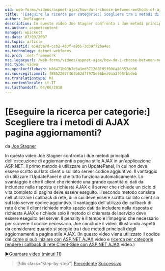 ```yaml
---
uid: web-forms/videos/aspnet-ajax/how-do-i-choose-between-methods-of-ajax-page-updates
title: '[Eseguire la ricerca per categorie:] Scegliere tra i metodi di AJAX pagina aggiornamenti? | Microsoft Docs'
author: JoeStagner
description: In questo video Joe Stagner confronta i due metodi principali dell'esecuzione di aggiornamenti a pagina stile AJAX in un'applicazione ASP.NET. Il primo metodo consiste nell'utilizzare un Upd...
ms.author: aspnetcontent
manager: wpickett
ms.date: 07/09/2007
ms.topic: article
ms.assetid: a5e33a7d-ccb2-483f-a955-3d39f72ba4ec
ms.technology: dotnet-webforms
ms.prod: .net-framework
msc.legacyurl: /web-forms/videos/aspnet-ajax/how-do-i-choose-between-methods-of-ajax-page-updates
msc.type: video
ms.openlocfilehash: b86471b93b7e3a1ed371288195f09fa28353ab36
ms.sourcegitcommit: f8852267f463b62d7f975e56bea9aa3f68fbbdeb
ms.translationtype: MT
ms.contentlocale: it-IT
ms.lasthandoff: 04/06/2018
---
```

<a name="how-do-i-choose-between-methods-of-ajax-page-updates"></a>[Eseguire la ricerca per categorie:] Scegliere tra i metodi di AJAX pagina aggiornamenti?
====================
da [Joe Stagner](https://github.com/JoeStagner)

In questo video Joe Stagner confronta i due metodi principali dell'esecuzione di aggiornamenti a pagina stile AJAX in un'applicazione ASP.NET. Il primo metodo è utilizzare un UpdatePanel, in cui non deve essere scritto sul lato client o sul lato server codice aggiuntivo. Il vantaggio di utilizzare l'UpdatePanel è che tutto funziona automaticamente. Lo svantaggio è che il client che richiede una grande quantità di dati da includere nella risposta e richiesta AJAX e il server che richiede un ciclo di vita completo di pagina deve essere eseguito. Il secondo metodo consiste nell'utilizzare i callback di rete, di in cui deve essere scritto sul lato client sia sul lato server codice aggiuntivo. Il vantaggio dell'utilizzo dei callback di rete è che il client richiede molto spazio dati da includere nella risposta e richiesta AJAX e richiede solo il metodo di chiamata del servizio deve essere eseguito nel server. Il penality è il tempo e l'impegno che necessario per scrivere il codice necessario. Joe conclude il video, illustrando aspetti da considerare quando si sceglie tra i due metodi principali degli aggiornamenti a pagina stile AJAX. (In questo video viene utilizzato il codice dal [come si può iniziare con ASP.NET AJAX](how-do-i-get-started-with-aspnet-ajax.md) video e [ricerca per categorie rendere i callback di rete Client-Side con ASP.NET AJAX](how-do-i-make-client-side-network-callbacks-with-aspnet-ajax.md) video.)

[&#9654;Guardare video (minuti 11)](https://channel9.msdn.com/Blogs/ASP-NET-Site-Videos/how-do-i-choose-between-methods-of-ajax-page-updates)

> [!div class="step-by-step"]
> [Precedente](how-do-i-update-multiple-regions-of-a-page-with-aspnet-ajax.md)
> [Successivo](how-do-i-use-other-javascript-user-interface-libraries-with-aspnet-ajax.md)
